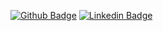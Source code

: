 [![Github Badge](https://img.shields.io/badge/-Github-000?style=for-the-badge&logo=Github&logoColor=white&link=https://github.com/cavalcantelb)](https://github.com/cavalcantelb)
[![Linkedin Badge](https://img.shields.io/badge/-LinkedIn-blue?style=for-the-badge&logo=Linkedin&logoColor=white&link=https://www.linkedin.com/in/cavalcantelucas/)](https://www.linkedin.com/in/cavalcantelucas/)
